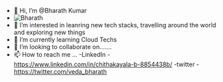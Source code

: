 - 👋 Hi, I’m @Bharath Kumar
- ![Bharath](https://github.com/vedabharath/vedabharath/blob/main/name.gif)
- 👀 I’m interested in leanring new tech stacks, travelling around the world and exploring new things
- 🌱 I’m currently learning Cloud Techs
- 💞️ I’m looking to collaborate on.......
- 📫 How to reach me ...
      -LinkedIn - https://www.linkedin.com/in/chithakayala-b-8854438b/
      -twitter - https://twitter.com/veda_bharath
<!---
vedabharath/vedabharath is a ✨ special ✨ repository because its `README.md` (this file) appears on your GitHub profile.
You can click the Preview link to take a look at your changes.
--->
